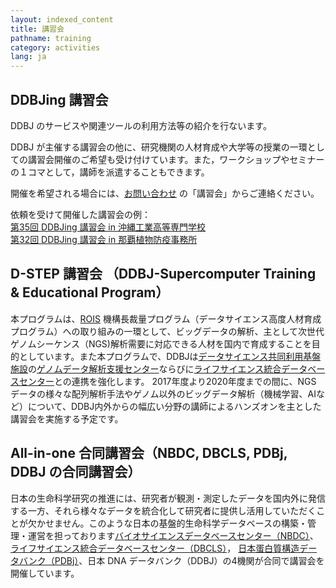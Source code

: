 ```yaml
---
layout: indexed_content
title: 講習会
pathname: training
category: activities
lang: ja
---
```


## DDBJing 講習会 <a name="ddnjing"></a>

DDBJ のサービスや関連ツールの利用方法等の紹介を行ないます。

DDBJ が主催する講習会の他に、研究機関の人材育成や大学等の授業の一環としての講習会開催のご希望も受け付けています。また，ワークショップやセミナーの１コマとして，講師を派遣することもできます。

開催を希望される場合には、[お問い合わせ](/contact-ddbj.html) の「講習会」からご連絡ください。

依頼を受けて開催した講習会の例：  
[第35回 DDBJing 講習会 in 沖縄工業高等専門学校](/activities/training/2017-10-19.html)  
[第32回 DDBJing 講習会 in 那覇植物防疫事務所](/activities/training/2015-07-29.html)


## D-STEP 講習会 （DDBJ-Supercomputer Training & Educational Program） <a name="d-step"></a>

本プログラムは、[ROIS](https://www.rois.ac.jp/)
機構長裁量プログラム（データサイエンス高度人材育成プログラム）への取り組みの一環として、ビッグデータの解析、主として次世代ゲノムシーケンス（NGS)解析需要に対応できる人材を国内で育成することを目的としています。また本プログラムで、DDBJは[データサイエンス共同利用基盤施設](https://ds.rois.ac.jp/)の[ゲノムデータ解析支援センター](https://genome-info.nig.ac.jp/)ならびに[ライフサイエンス統合データベースセンター](http://dbcls.rois.ac.jp/)との連携を強化します。
2017年度より2020年度までの間に、NGS データの様々な配列解析手法やゲノム以外のビッグデータ解析（機械学習、AIなど）について、DDBJ内外からの幅広い分野の講師によるハンズオンを主とした講習会を実施する予定です。

## All-in-one 合同講習会（NBDC, DBCLS, PDBj, DDBJ の合同講習会） <a name="all-in-one"></a>

日本の生命科学研究の推進には、研究者が観測・測定したデータを国内外に発信する一方、それら様々なデータを統合化して研究者に提供し活用していただくことが欠かせません。このような日本の基盤的生命科学データベースの構築・管理・運営を担っております[バイオサイエンスデータベースセンター（NBDC）](https://biosciencedbc.jp/)、[ライフサイエンス統合データベースセンター（DBCLS）](http://dbcls.rois.ac.jp/)，
[日本蛋白質構造データバンク（PDBj）](https://pdbj.org/)、日本 DNA データバンク（DDBJ）の4機関が合同で講習会を開催しています。


